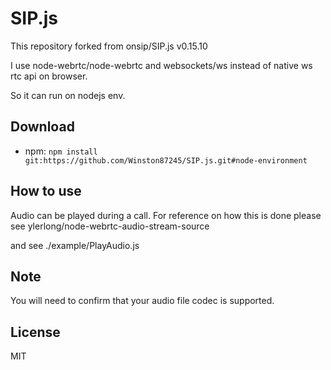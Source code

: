# SIP.js

This repository forked from onsip/SIP.js v0.15.10

I use node-webrtc/node-webrtc and websockets/ws instead of native ws rtc api on browser.

So it can run on nodejs env.

## Download

* npm: `npm install git:https://github.com/Winston87245/SIP.js.git#node-environment`

## How to use

Audio can be played during a call.
For reference on how this is done please see ylerlong/node-webrtc-audio-stream-source 

and see ./example/PlayAudio.js

## Note
You will need to confirm that your audio file codec is supported.

## License
MIT
